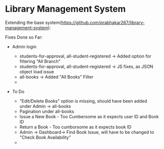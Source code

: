 # Library Management System

Extending the base system(https://github.com/prabhakar267/library-management-system):

Fixes Done so Far:
- Admin login
  - students-for-approval, all-student-registered -> Added option for filtering "All Branch"
  - students-for-approval, all-student-registered -> JS fixes, as JSON object load issue
  - all-books -> Added "All Books" Filter
  -

- To Do
  - "Edit/Delete Books" option is missing, should have been added under Admin -> all-books
  - Pagination under all-books
  - Issue a New Book - Too Cumbersome as it expects user ID and Book ID
  - Return a Book - Too cumborsome as it expects book ID
  - Admin -> Dashboard-> Find Book Issue, will have to be changed to "Check Book Availability"
  -  
